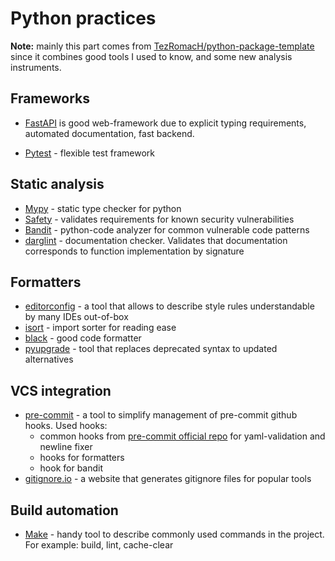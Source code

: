 # Python practices

**__Note:__** mainly this part comes from [TezRomacH/python-package-template](https://github.com/TezRomacH/python-package-template)
since it combines good tools I used to know, and some new analysis instruments.

## Frameworks

- [FastAPI](https://fastapi.tiangolo.com/)  is good web-framework
  due to explicit typing requirements, automated documentation,
  fast backend.

- [Pytest](https://docs.pytest.org/en/) - flexible test framework

## Static analysis

- [Mypy](http://mypy-lang.org/) - static type checker for python
- [Safety](https://pyup.io/safety/) - validates requirements for known security vulnerabilities
- [Bandit](https://github.com/PyCQA/bandit) - python-code analyzer for common vulnerable code patterns
- [darglint](https://github.com/terrencepreilly/darglint) - documentation checker.
  Validates that documentation corresponds to function implementation by signature

## Formatters

- [editorconfig](https://editorconfig.org/) - a tool that allows to describe style rules understandable by many IDEs out-of-box
- [isort](https://github.com/PyCQA/isort) - import sorter for reading ease
- [black](https://github.com/psf/black) - good code formatter
- [pyupgrade](https://github.com/asottile/pyupgrade) - tool that replaces deprecated syntax to updated alternatives

## VCS integration

- [pre-commit](https://pre-commit.com/) - a tool to simplify management of pre-commit github hooks.
  Used hooks:
  - common hooks from [pre-commit official repo](https://github.com/pre-commit/pre-commit-hooks)
    for yaml-validation and newline fixer
  - hooks for formatters
  - hook for bandit
- [gitignore.io](https://gitignore.io) - a website that generates gitignore files for popular tools

## Build automation

- [Make](<https://en.wikipedia.org/wiki/Make_(software)>) - handy tool to describe commonly used commands in the project.
  For example: build, lint, cache-clear
